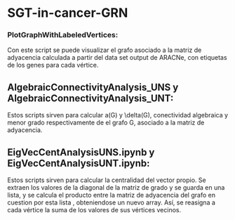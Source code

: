 # SGT-in-cancer-GRN

 
### PlotGraphWithLabeledVertices: 
Con este script se puede visualizar el grafo asociado a la matriz de adyacencia calculada a partir del data set output de ARACNe, con etiquetas de los genes para cada vértice.
 
## AlgebraicConnectivityAnalysis_UNS y AlgebraicConnectivityAnalysis_UNT: 

Estos scripts sirven para calcular a(G) y \delta(G), conectividad algebraica y menor grado respectivamente de el grafo G, asociado a la matriz de adyacencia.

## EigVecCentAnalysisUNS.ipynb y EigVecCentAnalysisUNT.ipynb: 
Estos scripts sirven para calcular la centralidad del vector propio. Se extraen los valores de la diagonal de la matriz
de grado y se guarda en una lista, y se calcula el producto entre la matriz de adyacencia del grafo en cuestion por esta lista , obteniendose un nuevo array. Así, se reasigna a cada vértice la suma de los valores de sus vértices vecinos.
